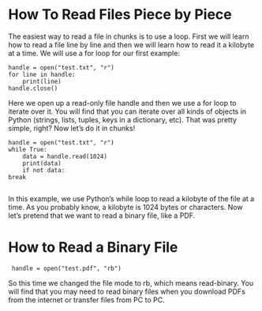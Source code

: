 #  How To Read Files Piece by Piece

The easiest way to read a file in chunks is to use a loop. First we will learn how to read a file line by line and then we will learn how to 
read it a kilobyte at a time. We will use a for loop for our first example:

```
handle = open("test.txt", "r")
for line in handle:
    print(line)
handle.close()

```
Here we open up a read-only file handle and then we use a for loop to iterate over it. You will find that you can iterate over all 
kinds of objects in Python (strings, lists, tuples, keys in a dictionary, etc).
That was pretty simple, right? Now let’s do it in chunks!

```
handle = open("test.txt", "r")
while True:
    data = handle.read(1024)
    print(data)
    if not data:
break


```

In this example, we use Python’s while loop to read a kilobyte of the file at a time. As you probably know, a kilobyte is 1024 bytes or characters.
Now let’s pretend that we want to read a binary file, like a PDF.

# How to Read a Binary File 

```
 handle = open("test.pdf", "rb")

```

So this time we changed the file mode to rb, which means read-binary. You will find that you may need to read binary files when you download 
PDFs from the internet or transfer files from PC to PC.
